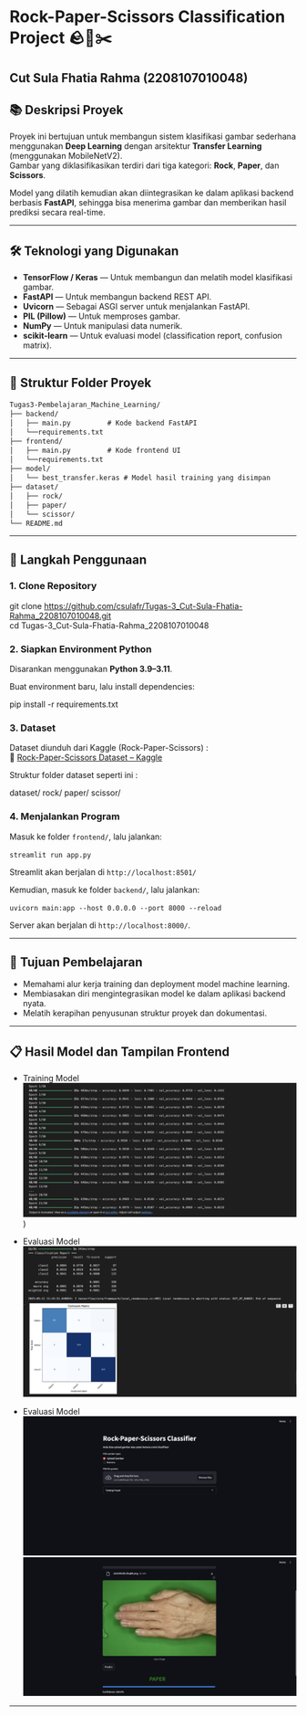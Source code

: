 # Rock-Paper-Scissors Classification Project 🪨📄✂️

**Cut Sula Fhatia Rahma**  (2208107010048)
---

## 📚 Deskripsi Proyek

Proyek ini bertujuan untuk membangun sistem klasifikasi gambar sederhana menggunakan **Deep Learning** dengan arsitektur **Transfer Learning** (menggunakan MobileNetV2).  
Gambar yang diklasifikasikan terdiri dari tiga kategori: **Rock**, **Paper**, dan **Scissors**.

Model yang dilatih kemudian akan diintegrasikan ke dalam aplikasi backend berbasis **FastAPI**, sehingga bisa menerima gambar dan memberikan hasil prediksi secara real-time.

---

## 🛠️ Teknologi yang Digunakan

- **TensorFlow / Keras** — Untuk membangun dan melatih model klasifikasi gambar.
- **FastAPI** — Untuk membangun backend REST API.
- **Uvicorn** — Sebagai ASGI server untuk menjalankan FastAPI.
- **PIL (Pillow)** — Untuk memproses gambar.
- **NumPy** — Untuk manipulasi data numerik.
- **scikit-learn** — Untuk evaluasi model (classification report, confusion matrix).

---

## 📂 Struktur Folder Proyek

```
Tugas3-Pembelajaran_Machine_Learning/
├── backend/
│   ├── main.py         # Kode backend FastAPI
│   └──requirements.txt
├── frontend/
│   ├── main.py         # Kode frontend UI
│   └──requirements.txt          
├── model/
│   └── best_transfer.keras # Model hasil training yang disimpan
├── dataset/
│   ├── rock/
│   ├── paper/
│   └── scissor/
└── README.md
```

---

## 🚀 Langkah Penggunaan

### 1. Clone Repository

git clone https://github.com/csulafr/Tugas-3_Cut-Sula-Fhatia-Rahma_2208107010048.git <br>
cd Tugas-3_Cut-Sula-Fhatia-Rahma_2208107010048

### 2. Siapkan Environment Python

Disarankan menggunakan **Python 3.9–3.11**.

Buat environment baru, lalu install dependencies:

pip install -r requirements.txt

### 3. Dataset

Dataset diunduh dari Kaggle (Rock-Paper-Scissors) :  
🔗 [Rock-Paper-Scissors Dataset – Kaggle](https://www.kaggle.com/datasets/drgfreeman/rockpaperscissors)

Struktur folder dataset seperti ini :

dataset/
    rock/
    paper/
    scissor/

### 4. Menjalankan Program

Masuk ke folder `frontend/`, lalu jalankan:

`streamlit run app.py`

Streamlit akan berjalan di `http://localhost:8501/`

Kemudian, masuk ke folder `backend/`, lalu jalankan:

`uvicorn main:app --host 0.0.0.0 --port 8000 --reload`

Server akan berjalan di `http://localhost:8000/`.

---

## 🎯 Tujuan Pembelajaran

- Memahami alur kerja training dan deployment model machine learning.
- Membiasakan diri mengintegrasikan model ke dalam aplikasi backend nyata.
- Melatih kerapihan penyusunan struktur proyek dan dokumentasi.

---

## 📋 Hasil Model dan Tampilan Frontend

- Training Model <br>
![Screenshot](images/Screenshot-training-model.png))

- Evaluasi Model <br>
![Screenshot](images/Screenshot-hasil-evaluasi-model.png)

- Evaluasi Model <br>
![Screenshot](images/Screenshot-frontend-(1).png) <br>
![Screenshot](images/Screenshot-frontend-(2).png)

---
